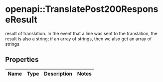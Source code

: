# openapi::TranslatePost200ResponseResult

result of translation. In the event that a line was sent to the translation, the result is also a string; if an array of strings, then we also get an array of strings

## Properties
Name | Type | Description | Notes
------------ | ------------- | ------------- | -------------


